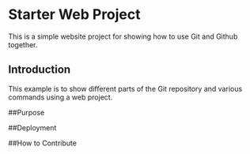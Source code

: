 # Starter Web Project
This is a simple website project for showing how to use Git and Github together.

## Introduction
This example is to show different parts of the Git repository and various commands using a web project.

##Purpose

##Deployment

##How to Contribute